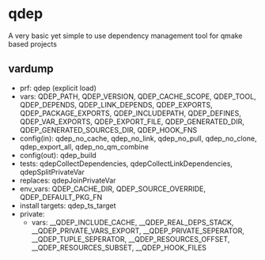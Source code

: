 # qdep
A very basic yet simple to use dependency management tool for qmake based projects

## vardump
- prf: qdep (explicit load)
- vars: QDEP_PATH, QDEP_VERSION, QDEP_CACHE_SCOPE, QDEP_TOOL, QDEP_DEPENDS, QDEP_LINK_DEPENDS, QDEP_EXPORTS, QDEP_PACKAGE_EXPORTS, QDEP_INCLUDEPATH, QDEP_DEFINES, QDEP_VAR_EXPORTS, QDEP_EXPORT_FILE, QDEP_GENERATED_DIR, QDEP_GENERATED_SOURCES_DIR, QDEP_HOOK_FNS
- config(in): qdep_no_cache, qdep_no_link, qdep_no_pull, qdep_no_clone, qdep_export_all, qdep_no_qm_combine
- config(out): qdep_build
- tests: qdepCollectDependencies, qdepCollectLinkDependencies, qdepSplitPrivateVar
- replaces: qdepJoinPrivateVar
- env_vars: QDEP_CACHE_DIR, QDEP_SOURCE_OVERRIDE, QDEP_DEFAULT_PKG_FN
- install targets: qdep_ts_target
- private:
    - vars: __QDEP_INCLUDE_CACHE, __QDEP_REAL_DEPS_STACK, __QDEP_PRIVATE_VARS_EXPORT, __QDEP_PRIVATE_SEPERATOR, __QDEP_TUPLE_SEPERATOR, __QDEP_RESOURCES_OFFSET, __QDEP_RESOURCES_SUBSET, __QDEP_HOOK_FILES